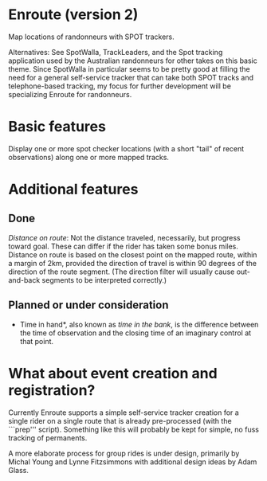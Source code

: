 # Enroute (version 2)

Map locations of randonneurs with SPOT trackers.

Alternatives:  See SpotWalla, TrackLeaders, and the Spot tracking application used by
the Australian randonneurs for other takes on this basic theme.  Since SpotWalla in particular seems to be pretty good at filling the need for a general self-service tracker that can take both SPOT tracks and telephone-based tracking, my focus for further development will be specializing Enroute for randonneurs.

# Basic features

Display one or more spot checker locations (with a short "tail" of recent observations) along one or more mapped tracks.

# Additional features

## Done

*Distance on route*: Not the distance traveled, necessarily, but progress toward goal.  These can differ if the rider has taken some bonus miles.   Distance on route is based on the closest point on the mapped route, within a margin of 2km, provided the direction of travel is within 90 degrees of the direction of the route segment.  (The direction filter will usually cause out-and-back segments to be interpreted correctly.)

## Planned or under consideration

* Time in hand*, also known as *time in the bank*, is the difference between the time of observation and the closing time of an imaginary control at that point.

# What about event creation and registration?

Currently Enroute supports a simple self-service tracker creation for a single rider on a single route that is already pre-processed (with the ```prep''' script).  Something like this will probably be kept for simple, no fuss tracking of permanents.

A more elaborate process for group rides is under design, primarily by Michal Young and Lynne Fitzsimmons with additional design ideas by Adam Glass.

